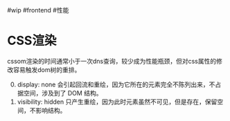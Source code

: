 #wip #frontend #性能 
# CSS渲染
cssom渲染的时间通常小于一次dns查询，较少成为性能瓶颈，但对css属性的修改容易触发dom树的重排。

0.  display: none 会引起回流和重绘，因为它所在的元素完全不陈列出来，不占据空间，涉及到了 DOM 结构。
1.  visibility: hidden 只产生重绘，因为此时元素虽然不可见，但是存在，保留空间，不影响结构。